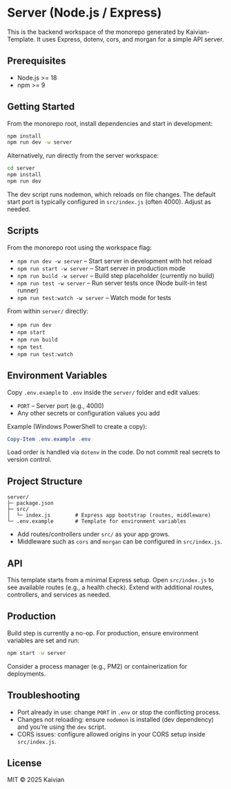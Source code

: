 # Server (Node.js / Express)

This is the backend workspace of the monorepo generated by Kaivian-Template. It uses Express, dotenv, cors, and morgan for a simple API server.

## Prerequisites
- Node.js >= 18
- npm >= 9

## Getting Started
From the monorepo root, install dependencies and start in development:
```bash
npm install
npm run dev -w server
```
Alternatively, run directly from the server workspace:
```bash
cd server
npm install
npm run dev
```

The dev script runs nodemon, which reloads on file changes. The default start port is typically configured in `src/index.js` (often 4000). Adjust as needed.

## Scripts
From the monorepo root using the workspace flag:
- `npm run dev -w server`   – Start server in development with hot reload
- `npm run start -w server` – Start server in production mode
- `npm run build -w server` – Build step placeholder (currently no build)
- `npm run test -w server`  – Run server tests once (Node built-in test runner)
- `npm run test:watch -w server` – Watch mode for tests

From within `server/` directly:
- `npm run dev`
- `npm start`
- `npm run build`
- `npm test`
- `npm run test:watch`

## Environment Variables
Copy `.env.example` to `.env` inside the `server/` folder and edit values:
- `PORT` – Server port (e.g., 4000)
- Any other secrets or configuration values you add

Example (Windows PowerShell to create a copy):
```powershell
Copy-Item .env.example .env
```

Load order is handled via `dotenv` in the code. Do not commit real secrets to version control.

## Project Structure
```
server/
├─ package.json
├─ src/
│  └─ index.js        # Express app bootstrap (routes, middleware)
└─ .env.example       # Template for environment variables
```

- Add routes/controllers under `src/` as your app grows.
- Middleware such as `cors` and `morgan` can be configured in `src/index.js`.

## API
This template starts from a minimal Express setup. Open `src/index.js` to see available routes (e.g., a health check). Extend with additional routes, controllers, and services as needed.

## Production
Build step is currently a no-op. For production, ensure environment variables are set and run:
```bash
npm start -w server
```
Consider a process manager (e.g., PM2) or containerization for deployments.

## Troubleshooting
- Port already in use: change `PORT` in `.env` or stop the conflicting process.
- Changes not reloading: ensure `nodemon` is installed (dev dependency) and you’re using the `dev` script.
- CORS issues: configure allowed origins in your CORS setup inside `src/index.js`.

## License
MIT © 2025 Kaivian
